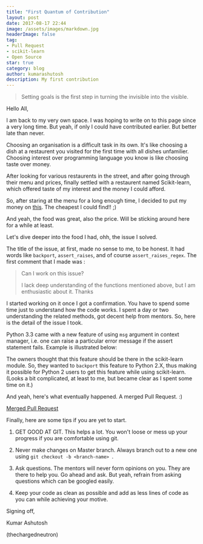 ```yaml
---
title: "First Quantum of Contribution"
layout: post
date: 2017-08-17 22:44
image: /assets/images/markdown.jpg
headerImage: false
tag:
- Pull Request
- scikit-learn
- Open Source
star: true
category: blog
author: kumarashutosh
description: My first contribution
---
```


<blockquote>
  <p>Setting goals is the first step in turning the invisible into the visible.</p>
</blockquote>


Hello All,

I am back to my very own space. I was hoping to write on to this page since a very long time. But yeah, if only I could have contributed earlier. But better late than never.

Choosing an organisation is a difficult task in its own. It's like choosing a dish at a restaurent you visited for the first time with all dishes unfamilier. Choosing interest over programming language you know is like choosing taste over money. 

After looking for various restaurents in the street, and after going through their menu and prices, finally settled with a restaurent named Scikit-learn, which offered taste of my interest and the money I could afford.

So, after staring at the menu for a long enough time, I decided to put my money on [this](https://github.com/scikit-learn/scikit-learn/issues/9454). The cheapest I could find!! ;) 

And yeah, the food was great, also the price. Will be sticking around here for a while at least.

Let's dive deeper into the food I had, ohh, the issue I solved.

The title of the issue, at first, made no sense to me, to be honest. It had words like `backport`, `assert_raises`, and of course `assert_raises_regex`. The first comment that I made was :

<blockquote>
  <p>Can I work on this issue?

I lack deep understanding of the functions mentioned above, but I am enthusiastic about it. Thanks</p>
</blockquote>

I started working on it once I got a confirmation. You have to spend some time just to understand how the code works. I spent a day or two understanding the related methods, got decent help from mentors. So, here is the detail of the issue I took.

Python 3.3 came with a new feature of using `msg` argument in context manager, i.e. one can raise a particular error message if the assert statement fails. Example is illustrated below:

The owners thought that this feature should be there in the scikit-learn module. So, they wanted to `backport` this feature to Python 2.X, thus making it possible for Python 2 users to get this feature while using scikit-learn. (Looks a bit complicated, at least to me, but became clear as I spent some time on it.)

And yeah, here's what eventually happened. A merged Pull Request. :)

[Merged Pull Request](https://raw.githubusercontent.com/thechargedneutron/thechargedneutron.github.io/master/_posts/mrg.png)

Finally, here are some tips if you are yet to start.

1. GET GOOD AT GIT. This helps a lot. You won't loose or mess up your progress if you are comfortable using git.

2. Never make changes on Master branch. Always branch out to a new one using `git checkout -b <branch-name> `.

3. Ask questions. The mentors will never form opinions on you. They are there to help you. Go ahead and ask. But yeah, refrain from asking questions which can be googled easily.

4. Keep your code as clean as possible and add as less lines of code as you can while achieving your motive. 

Signing off,

Kumar Ashutosh

(thechargedneutron)
